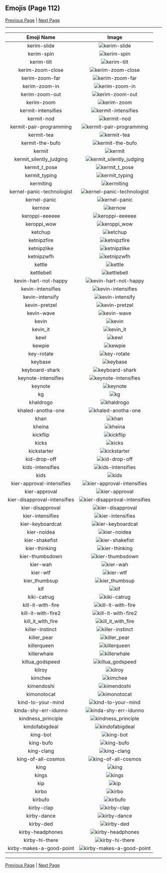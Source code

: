 
## Emojis (Page 112)

[Previous Page](/docs/hc/page-k-0111.md)
  | [Next Page](/docs/hc/page-k-0113.md)

<hr />

|Emoji Name|Image|
| :-: | :-: |
|kerim-slide| ![kerim-slide](/emojis/hc/kerim-slide.gif)|
|kerim-spin| ![kerim-spin](/emojis/hc/kerim-spin.gif)|
|kerim-tilt| ![kerim-tilt](/emojis/hc/kerim-tilt.gif)|
|kerim-zoom-close| ![kerim-zoom-close](/emojis/hc/kerim-zoom-close.gif)|
|kerim-zoom-far| ![kerim-zoom-far](/emojis/hc/kerim-zoom-far.gif)|
|kerim-zoom-in| ![kerim-zoom-in](/emojis/hc/kerim-zoom-in.gif)|
|kerim-zoom-out| ![kerim-zoom-out](/emojis/hc/kerim-zoom-out.gif)|
|kerim-zoom| ![kerim-zoom](/emojis/hc/kerim-zoom.gif)|
|kermit-intensifies| ![kermit-intensifies](/emojis/hc/kermit-intensifies.gif)|
|kermit-nod| ![kermit-nod](/emojis/hc/kermit-nod.gif)|
|kermit-pair-programming| ![kermit-pair-programming](/emojis/hc/kermit-pair-programming.gif)|
|kermit-tea| ![kermit-tea](/emojis/hc/kermit-tea.png)|
|kermit-the-bufo| ![kermit-the-bufo](/emojis/hc/kermit-the-bufo.png)|
|kermit| ![kermit](/emojis/hc/kermit.png)|
|kermit_silently_judging| ![kermit_silently_judging](/emojis/hc/kermit_silently_judging.png)|
|kermit_t_pose| ![kermit_t_pose](/emojis/hc/kermit_t_pose.png)|
|kermit_typing| ![kermit_typing](/emojis/hc/kermit_typing.gif)|
|kermiting| ![kermiting](/emojis/hc/kermiting.gif)|
|kernel-panic-technologist| ![kernel-panic-technologist](/emojis/hc/kernel-panic-technologist.png)|
|kernel-panic| ![kernel-panic](/emojis/hc/kernel-panic.png)|
|kernow| ![kernow](/emojis/hc/kernow.png)|
|keroppi-eeeeee| ![keroppi-eeeeee](/emojis/hc/keroppi-eeeeee.gif)|
|keroppi_wow| ![keroppi_wow](/emojis/hc/keroppi_wow.png)|
|ketchup| ![ketchup](/emojis/hc/ketchup.png)|
|ketnipzfire| ![ketnipzfire](/emojis/hc/ketnipzfire.jpg)|
|ketnipzlike| ![ketnipzlike](/emojis/hc/ketnipzlike.png)|
|ketnipzwfh| ![ketnipzwfh](/emojis/hc/ketnipzwfh.png)|
|kettle| ![kettle](/emojis/hc/kettle.jpg)|
|kettlebell| ![kettlebell](/emojis/hc/kettlebell.jpg)|
|kevin-hart-not-happy| ![kevin-hart-not-happy](/emojis/hc/kevin-hart-not-happy.gif)|
|kevin-intensifies| ![kevin-intensifies](/emojis/hc/kevin-intensifies.gif)|
|kevin-intensify| ![kevin-intensify](/emojis/hc/kevin-intensify.gif)|
|kevin-pretzel| ![kevin-pretzel](/emojis/hc/kevin-pretzel.png)|
|kevin-wave| ![kevin-wave](/emojis/hc/kevin-wave.gif)|
|kevin| ![kevin](/emojis/hc/kevin.gif)|
|kevin_it| ![kevin_it](/emojis/hc/kevin_it.png)|
|kewl| ![kewl](/emojis/hc/kewl.gif)|
|kewpie| ![kewpie](/emojis/hc/kewpie.jpg)|
|key-rotate| ![key-rotate](/emojis/hc/key-rotate.gif)|
|keybase| ![keybase](/emojis/hc/keybase.png)|
|keyboard-shark| ![keyboard-shark](/emojis/hc/keyboard-shark.gif)|
|keynote-intensifies| ![keynote-intensifies](/emojis/hc/keynote-intensifies.gif)|
|keynote| ![keynote](/emojis/hc/keynote.jpg)|
|kg| ![kg](/emojis/hc/kg.png)|
|khaldrogo| ![khaldrogo](/emojis/hc/khaldrogo.jpg)|
|khaled-anotha-one| ![khaled-anotha-one](/emojis/hc/khaled-anotha-one.gif)|
|khan| ![khan](/emojis/hc/khan.gif)|
|kheina| ![kheina](/emojis/hc/kheina.png)|
|kickflip| ![kickflip](/emojis/hc/kickflip.gif)|
|kicks| ![kicks](/emojis/hc/kicks.png)|
|kickstarter| ![kickstarter](/emojis/hc/kickstarter.png)|
|kid-drop-off| ![kid-drop-off](/emojis/hc/kid-drop-off.png)|
|kids-intensifies| ![kids-intensifies](/emojis/hc/kids-intensifies.gif)|
|kids| ![kids](/emojis/hc/kids.png)|
|kier-approval-intensifies| ![kier-approval-intensifies](/emojis/hc/kier-approval-intensifies.gif)|
|kier-approval| ![kier-approval](/emojis/hc/kier-approval.png)|
|kier-disapproval-intensifies| ![kier-disapproval-intensifies](/emojis/hc/kier-disapproval-intensifies.gif)|
|kier-disapproval| ![kier-disapproval](/emojis/hc/kier-disapproval.png)|
|kier-intensifies| ![kier-intensifies](/emojis/hc/kier-intensifies.gif)|
|kier-keyboardcat| ![kier-keyboardcat](/emojis/hc/kier-keyboardcat.gif)|
|kier-noidea| ![kier-noidea](/emojis/hc/kier-noidea.png)|
|kier-shakefist| ![kier-shakefist](/emojis/hc/kier-shakefist.png)|
|kier-thinking| ![kier-thinking](/emojis/hc/kier-thinking.png)|
|kier-thumbsdown| ![kier-thumbsdown](/emojis/hc/kier-thumbsdown.png)|
|kier-wah| ![kier-wah](/emojis/hc/kier-wah.png)|
|kier-wtf| ![kier-wtf](/emojis/hc/kier-wtf.png)|
|kier_thumbsup| ![kier_thumbsup](/emojis/hc/kier_thumbsup.png)|
|kif| ![kif](/emojis/hc/kif.png)|
|kiki-catrug| ![kiki-catrug](/emojis/hc/kiki-catrug.jpg)|
|kill-it-with-fire| ![kill-it-with-fire](/emojis/hc/kill-it-with-fire.gif)|
|kill-it-with-fire2| ![kill-it-with-fire2](/emojis/hc/kill-it-with-fire2.gif)|
|kill_it_with_fire| ![kill_it_with_fire](/emojis/hc/kill_it_with_fire.gif)|
|killer-instinct| ![killer-instinct](/emojis/hc/killer-instinct.png)|
|killer_pear| ![killer_pear](/emojis/hc/killer_pear.png)|
|killerqueen| ![killerqueen](/emojis/hc/killerqueen.png)|
|killerwhale| ![killerwhale](/emojis/hc/killerwhale.png)|
|killua_godspeed| ![killua_godspeed](/emojis/hc/killua_godspeed.gif)|
|kilroy| ![kilroy](/emojis/hc/kilroy.png)|
|kimchee| ![kimchee](/emojis/hc/kimchee.png)|
|kimendoshi| ![kimendoshi](/emojis/hc/kimendoshi.png)|
|kimonotocat| ![kimonotocat](/emojis/hc/kimonotocat.png)|
|kind-to-your-mind| ![kind-to-your-mind](/emojis/hc/kind-to-your-mind.png)|
|kinda-shy-err-idunno| ![kinda-shy-err-idunno](/emojis/hc/kinda-shy-err-idunno.gif)|
|kindness_principle| ![kindness_principle](/emojis/hc/kindness_principle.png)|
|kindofabigdeal| ![kindofabigdeal](/emojis/hc/kindofabigdeal.png)|
|king-bot| ![king-bot](/emojis/hc/king-bot.png)|
|king-bufo| ![king-bufo](/emojis/hc/king-bufo.png)|
|king-clang| ![king-clang](/emojis/hc/king-clang.png)|
|king-of-all-cosmos| ![king-of-all-cosmos](/emojis/hc/king-of-all-cosmos.png)|
|king| ![king](/emojis/hc/king.gif)|
|kings| ![kings](/emojis/hc/kings.png)|
|kip| ![kip](/emojis/hc/kip.jpg)|
|kirbo| ![kirbo](/emojis/hc/kirbo.gif)|
|kirbufo| ![kirbufo](/emojis/hc/kirbufo.png)|
|kirby-clap| ![kirby-clap](/emojis/hc/kirby-clap.gif)|
|kirby-dance| ![kirby-dance](/emojis/hc/kirby-dance.gif)|
|kirby-ded| ![kirby-ded](/emojis/hc/kirby-ded.png)|
|kirby-headphones| ![kirby-headphones](/emojis/hc/kirby-headphones.gif)|
|kirby-hi-there| ![kirby-hi-there](/emojis/hc/kirby-hi-there.gif)|
|kirby-makes-a-good-point| ![kirby-makes-a-good-point](/emojis/hc/kirby-makes-a-good-point.png)|

<hr/>

[Previous Page](/docs/hc/page-k-0111.md)
  | [Next Page](/docs/hc/page-k-0113.md)